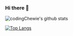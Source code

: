 ### Hi there 👋

<!--
**codingChewie/codingChewie** is a ✨ _special_ ✨ repository because its `README.md` (this file) appears on your GitHub profile.

Here are some ideas to get you started:

- 🔭 I’m currently working on ...
- 🌱 I’m currently learning ...
- 👯 I’m looking to collaborate on ...
- 🤔 I’m looking for help with ...
- 💬 Ask me about ...
- 📫 How to reach me: ...
- 😄 Pronouns: ...
- ⚡ Fun fact: ...
-->

![codingChewie's github stats](https://github-readme-stats.vercel.app/api?username=codingChewie&theme=calm&show_icons=true)

[![Top Langs](https://github-readme-stats.vercel.app/api/top-langs/?username=codingChewie&theme=calm&)](https://github.com/codingChewie/github-readme-stats)
